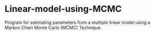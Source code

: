 # Linear-model-using-MCMC
Program for estimating parameters from a multiple linear model using a Markov Chain Monte Carlo (MCMC) Technique.
